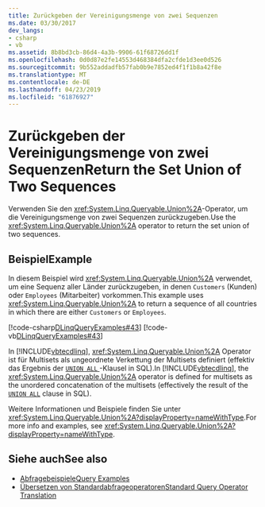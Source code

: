 ```yaml
---
title: Zurückgeben der Vereinigungsmenge von zwei Sequenzen
ms.date: 03/30/2017
dev_langs:
- csharp
- vb
ms.assetid: 8b8bd3cb-86d4-4a3b-9906-61f68726dd1f
ms.openlocfilehash: 0d0d87e2fe14553d468384dfa2cfde1d3ee0d526
ms.sourcegitcommit: 9b552addadfb57fab0b9e7852ed4f1f1b8a42f8e
ms.translationtype: MT
ms.contentlocale: de-DE
ms.lasthandoff: 04/23/2019
ms.locfileid: "61876927"
---
```

# <a name="return-the-set-union-of-two-sequences"></a><span data-ttu-id="24e54-102">Zurückgeben der Vereinigungsmenge von zwei Sequenzen</span><span class="sxs-lookup"><span data-stu-id="24e54-102">Return the Set Union of Two Sequences</span></span>
<span data-ttu-id="24e54-103">Verwenden Sie den <xref:System.Linq.Queryable.Union%2A>-Operator, um die Vereinigungsmenge von zwei Sequenzen zurückzugeben.</span><span class="sxs-lookup"><span data-stu-id="24e54-103">Use the <xref:System.Linq.Queryable.Union%2A> operator to return the set union of two sequences.</span></span>  
  
## <a name="example"></a><span data-ttu-id="24e54-104">Beispiel</span><span class="sxs-lookup"><span data-stu-id="24e54-104">Example</span></span>  
 <span data-ttu-id="24e54-105">In diesem Beispiel wird <xref:System.Linq.Queryable.Union%2A> verwendet, um eine Sequenz aller Länder zurückzugeben, in denen `Customers` (Kunden) oder `Employees` (Mitarbeiter) vorkommen.</span><span class="sxs-lookup"><span data-stu-id="24e54-105">This example uses <xref:System.Linq.Queryable.Union%2A> to return a sequence of all countries in which there are either `Customers` or `Employees`.</span></span>  
  
 [!code-csharp[DLinqQueryExamples#43](../../../../../../samples/snippets/csharp/VS_Snippets_Data/DLinqQueryExamples/cs/Program.cs#43)]
 [!code-vb[DLinqQueryExamples#43](../../../../../../samples/snippets/visualbasic/VS_Snippets_Data/DLinqQueryExamples/vb/Module1.vb#43)]  
  
 <span data-ttu-id="24e54-106">In [!INCLUDE[vbtecdlinq](../../../../../../includes/vbtecdlinq-md.md)], <xref:System.Linq.Queryable.Union%2A> Operator ist für Multisets als ungeordnete Verkettung der Multisets definiert (effektiv das Ergebnis der [ `UNION ALL` ](https://docs.microsoft.com/sql/t-sql/language-elements/set-operators-union-transact-sql?view=sql-server-2017) -Klausel in SQL).</span><span class="sxs-lookup"><span data-stu-id="24e54-106">In [!INCLUDE[vbtecdlinq](../../../../../../includes/vbtecdlinq-md.md)], the <xref:System.Linq.Queryable.Union%2A> operator is defined for multisets as the unordered concatenation of the multisets (effectively the result of the [`UNION ALL`](https://docs.microsoft.com/sql/t-sql/language-elements/set-operators-union-transact-sql?view=sql-server-2017) clause in SQL).</span></span>

<span data-ttu-id="24e54-107">Weitere Informationen und Beispiele finden Sie unter <xref:System.Linq.Queryable.Union%2A?displayProperty=nameWithType>.</span><span class="sxs-lookup"><span data-stu-id="24e54-107">For more info and examples, see <xref:System.Linq.Queryable.Union%2A?displayProperty=nameWithType>.</span></span>
  
## <a name="see-also"></a><span data-ttu-id="24e54-108">Siehe auch</span><span class="sxs-lookup"><span data-stu-id="24e54-108">See also</span></span>

- [<span data-ttu-id="24e54-109">Abfragebeispiele</span><span class="sxs-lookup"><span data-stu-id="24e54-109">Query Examples</span></span>](../../../../../../docs/framework/data/adonet/sql/linq/query-examples.md)
- [<span data-ttu-id="24e54-110">Übersetzen von Standardabfrageoperatoren</span><span class="sxs-lookup"><span data-stu-id="24e54-110">Standard Query Operator Translation</span></span>](../../../../../../docs/framework/data/adonet/sql/linq/standard-query-operator-translation.md)
